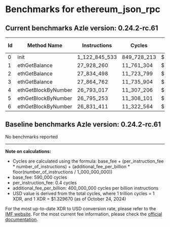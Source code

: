 # Benchmarks for ethereum_json_rpc

## Current benchmarks Azle version: 0.24.2-rc.61

| Id  | Method Name         | Instructions  | Cycles      | USD           | USD/Million Calls |
| --- | ------------------- | ------------- | ----------- | ------------- | ----------------- |
| 0   | init                | 1_122_845_533 | 849_728_213 | $0.0011298581 | $1_129.85         |
| 1   | ethGetBalance       | 27_928_260    | 11_761_304  | $0.0000156387 | $15.63            |
| 2   | ethGetBalance       | 27_834_498    | 11_723_799  | $0.0000155888 | $15.58            |
| 3   | ethGetBalance       | 27_864_762    | 11_735_904  | $0.0000156049 | $15.60            |
| 4   | ethGetBlockByNumber | 26_793_017    | 11_307_206  | $0.0000150349 | $15.03            |
| 5   | ethGetBlockByNumber | 26_795_253    | 11_308_101  | $0.0000150360 | $15.03            |
| 6   | ethGetBlockByNumber | 26_831_411    | 11_322_564  | $0.0000150553 | $15.05            |

## Baseline benchmarks Azle version: 0.24.2-rc.61

No benchmarks reported

---

**Note on calculations:**

-   Cycles are calculated using the formula: base_fee + (per_instruction_fee \* number_of_instructions) + (additional_fee_per_billion \* floor(number_of_instructions / 1_000_000_000))
-   base_fee: 590_000 cycles
-   per_instruction_fee: 0.4 cycles
-   additional_fee_per_billion: 400_000_000 cycles per billion instructions
-   USD value is derived from the total cycles, where 1 trillion cycles = 1 XDR, and 1 XDR = $1.329670 (as of October 24, 2024)

For the most up-to-date XDR to USD conversion rate, please refer to the [IMF website](https://www.imf.org/external/np/fin/data/rms_sdrv.aspx).
For the most current fee information, please check the [official documentation](https://internetcomputer.org/docs/current/developer-docs/gas-cost#execution).
